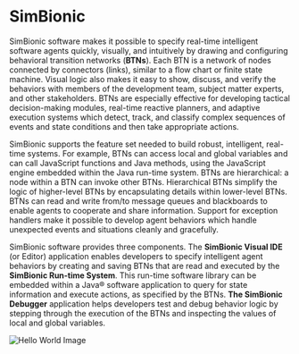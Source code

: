 # SimBionic
SimBionic software makes it possible to specify real-time intelligent software agents quickly, visually, and intuitively by drawing and configuring behavioral transition networks (**BTNs**). Each BTN is a network of nodes connected by connectors (links), similar to a flow chart or finite state machine. Visual logic also makes it easy to show, discuss, and verify the behaviors with members of the development team, subject matter experts, and other stakeholders. BTNs are especially effective for developing tactical decision-making modules, real-time reactive planners, and adaptive execution systems which detect, track, and classify complex sequences of events and state conditions and then take appropriate actions.

SimBionic supports the feature set needed to build robust, intelligent, real-time systems. For example, BTNs can access local and global variables and can call JavaScript functions and Java methods, using the JavaScript engine embedded within the Java run-time system. BTNs are hierarchical: a node within a BTN can invoke other BTNs. Hierarchical BTNs simplify the logic of higher-level BTNs by encapsulating details within lower-level BTNs. BTNs can read and write from/to message queues and blackboards to enable agents to cooperate and share information. Support for exception handlers make it possible to develop agent behaviors which handle unexpected events and situations cleanly and gracefully. 

SimBionic software provides three components. The **SimBionic Visual IDE** (or Editor) application enables developers to specify intelligent agent behaviors by creating and saving BTNs that are read and executed by the **SimBionic Run-time System**.  This run-time software library can be embedded within a Java® software application to query for state information and execute actions, as specified by the BTNs. **The SimBionic Debugger** application helps developers test and debug behavior logic by stepping through the execution of the BTNs and inspecting the values of local and global variables.

![Hello World Image](https://github.com/StottlerHenkeAssociates/SimBionic/blob/master/samples/HelloWorld/HelloWorld.png)
